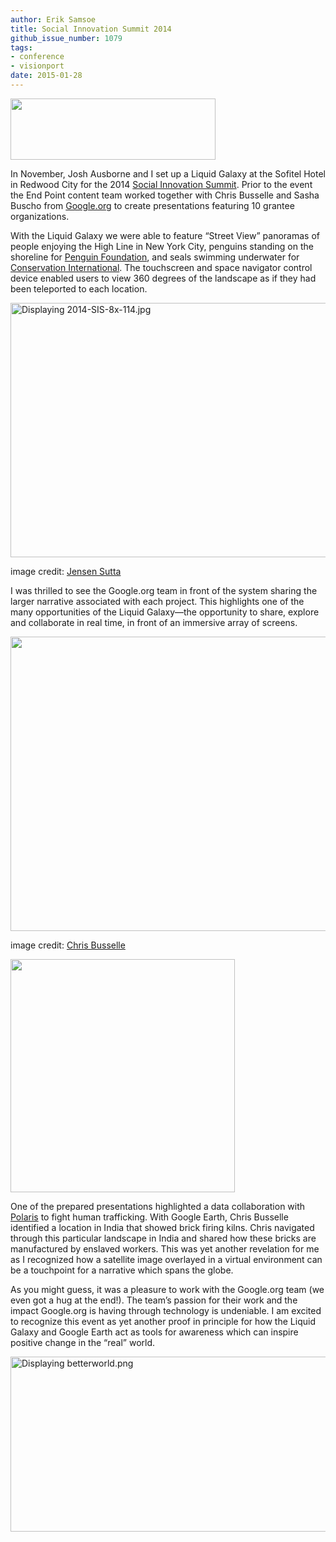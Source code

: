 ```yaml
---
author: Erik Samsoe
title: Social Innovation Summit 2014
github_issue_number: 1079
tags:
- conference
- visionport
date: 2015-01-28
---
```


<img height="98px;" src="/blog/2015/01/social-innovation-summit-2014/image-0.png" style="-webkit-transform: rotate(0rad); border: none; transform: rotate(0rad);" width="328px;"/>

In November, Josh Ausborne and I set up a Liquid Galaxy at the Sofitel Hotel in Redwood City for the 2014 [Social Innovation Summit](https://www.socinnovation.com/ehome/79546). Prior to the event the End Point content team worked together with Chris Busselle and Sasha Buscho from [Google.org](https://www.google.org/) to create presentations featuring 10 grantee organizations.

With the Liquid Galaxy we were able to feature “Street View” panoramas of people enjoying the High Line in New York City, penguins standing on the shoreline for [Penguin Foundation](http://www.penguinfoundation.org.au/), and seals swimming underwater for [Conservation International](http://www.conservation.org/Pages/default.aspx). The touchscreen and space navigator control device enabled users to view 360 degrees of the landscape as if they had been teleported to each location.

<img alt="Displaying 2014-SIS-8x-114.jpg" height="407px;" src="/blog/2015/01/social-innovation-summit-2014/image-1.jpeg" style="-webkit-transform: rotate(0.00rad); border: none; transform: rotate(0.00rad);" width="610px;"/>

image credit: [Jensen Sutta](http://www.jensensutta.com/)

I was thrilled to see the Google.org team in front of the system sharing the larger narrative associated with each project. This highlights one of the many opportunities of the Liquid Galaxy—​the opportunity to share, explore and collaborate in real time, in front of an immersive array of screens.

<img height="471px;" src="/blog/2015/01/social-innovation-summit-2014/image-2.png" style="-webkit-transform: rotate(0.00rad); border: none; transform: rotate(0.00rad);" width="624px;"/>

image credit: [ Chris Busselle](https://twitter.com/chrisatgoogle/media)

<img height="373px;" src="/blog/2015/01/social-innovation-summit-2014/image-3.png" style="-webkit-transform: rotate(0rad); border: none; transform: rotate(0rad);" width="359px;"/>

One of the prepared presentations highlighted a data collaboration with [Polaris](http://www.polarisproject.org/) to fight human trafficking. With Google Earth, Chris Busselle identified a location in India that showed brick firing kilns. Chris navigated through this particular landscape in India and shared how these bricks are manufactured by enslaved workers. This was yet another revelation for me as I recognized how a satellite image overlayed in a virtual environment can be a touchpoint for a narrative which spans the globe.

As you might guess, it was a pleasure to work with the Google.org team (we even got a hug at the end!). The team’s passion for their work and the impact Google.org is having through technology is undeniable. I am excited to recognize this event as yet another proof in principle for how the Liquid Galaxy and Google Earth act as tools for awareness which can inspire positive change in the “real” world.

<img alt="Displaying betterworld.png" height="280px;" src="/blog/2015/01/social-innovation-summit-2014/image-4.png" style="-webkit-transform: rotate(0.00rad); border: none; transform: rotate(0.00rad);" width="624px;"/>
